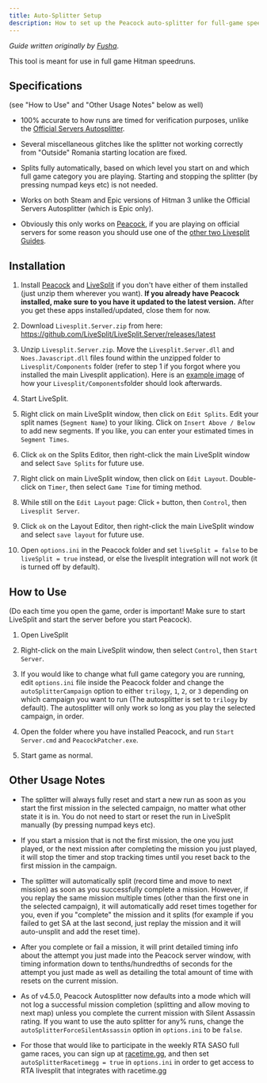 ```yaml
---
title: Auto-Splitter Setup
description: How to set up the Peacock auto-splitter for full-game speedruns.
---
```


_Guide written originally by [Fusha](https://github.com/fu5ha)_.

This tool is meant for use in full game Hitman speedruns.

## Specifications

(see "How to Use" and "Other Usage Notes" below as well)

-   100% accurate to how runs are timed for verification purposes, unlike the [Official Servers Autosplitter](https://hitruns-wiki.vercel.app/docs/livesplit_auto_official).

-   Several miscellaneous glitches like the splitter not working correctly from "Outside" Romania starting location are fixed.

-   Splits fully automatically, based on which level you start on and which full game category you are playing. Starting and stopping the splitter (by pressing numpad keys etc) is not needed.

-   Works on both Steam and Epic versions of Hitman 3 unlike the Official Servers Autosplitter (which is Epic only).

-   Obviously this only works on [Peacock](./what-is-peacock.md), if you are playing on official servers for some reason you should use one of the [other two Livesplit Guides](https://hitruns-wiki.vercel.app/docs/livesplit).

## Installation

1. Install [Peacock](./installation.md) and [LiveSplit](https://livesplit.org/downloads/) if you don't have either of them installed (just unzip them wherever you want). **If you already have Peacock installed, make sure to you have it updated to the latest version.** After you get these apps installed/updated, close them for now.

2. Download `Livesplit.Server.zip` from here: https://github.com/LiveSplit/LiveSplit.Server/releases/latest

3. Unzip `Livesplit.Server.zip`. Move the `Livesplit.Server.dll` and `Noes.Javascript.dll` files found within the unzipped folder to `Livesplit/Components` folder (refer to step 1 if you forgot where you installed the main Livesplit application). Here is an [example image](../../static/img/./livesplit_component.png) of how your `Livesplit/Components`folder should look afterwards.

4. Start LiveSplit.

5. Right click on main LiveSplit window, then click on `Edit Splits`. Edit your split names (`Segment Name`) to your liking. Click on `Insert Above / Below` to add new segments. If you like, you can enter your estimated times in `Segment Times`.

6. Click `ok` on the Splits Editor, then right-click the main LiveSplit window and select `Save Splits` for future use.

7. Right click on main LiveSplit window, then click on `Edit Layout`. Double-click on `Timer`, then select `Game Time` for timing method.

8. While still on the `Edit Layout` page: Click `+` button, then `Control`, then `Livesplit Server`.

9. Click `ok` on the Layout Editor, then right-click the main LiveSplit window and select `save layout` for future use.

10. Open `options.ini` in the Peacock folder and set `liveSplit = false` to be `liveSplit = true` instead, or else the livesplit integration will not work (it is turned off by default).

## How to Use

(Do each time you open the game, order is important! Make sure to start LiveSplit and start the server before you start Peacock).

1. Open LiveSplit

2. Right-click on the main LiveSplit window, then select `Control`, then `Start Server`.

3. If you would like to change what full game category you are running, edit `options.ini` file inside the Peacock folder and change the `autoSplitterCampaign` option to either `trilogy`, `1`, `2`, or `3` depending on which campaign you want to run (The autosplitter is set to `trilogy` by default). The autosplitter will only work so long as you play the selected campaign, in order.

4. Open the folder where you have installed Peacock, and run `Start Server.cmd` and `PeacockPatcher.exe`.

5. Start game as normal.

## Other Usage Notes

-   The splitter will always fully reset and start a new run as soon as you start the first mission in the selected campaign, no matter what other state it is in. You do not need to start or reset the run in LiveSplit manually (by pressing numpad keys etc).

-   If you start a mission that is not the first mission, the one you just played, or the next mission after completing the mission you just played, it will stop the timer and stop tracking times until you reset back to the first mission in the campaign.

-   The splitter will automatically split (record time and move to next mission) as soon as you successfully complete a mission. However, if you replay the same mission multiple times (other than the first one in the selected campaign), it will automatically add reset times together for you, even if you "complete" the mission and it splits (for example if you failed to get SA at the last second, just replay the mission and it will auto-unsplit and add the reset time).

-   After you complete or fail a mission, it will print detailed timing info about the attempt you just made into the Peacock server window, with timing information down to tenths/hundredths of seconds for the attempt you just made as well as detailing the total amount of time with resets on the current mission.

-   As of v4.5.0, Peacock Autosplitter now defaults into a mode which will not log a successful mission completion (splitting and allow moving to next map) unless you complete the current mission with Silent Assassin rating. If you want to use the auto splitter for any% runs, change the `autoSplitterForceSilentAssassin` option in `options.ini` to be `false`.

-   For those that would like to participate in the weekly RTA SASO full game races, you can sign up at [racetime.gg](https://racetime.gg/hitman-3), and then set `autoSplitterRacetimegg = true` in `options.ini` in order to get access to RTA livesplit that integrates with racetime.gg
